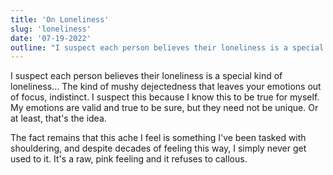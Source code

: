 ```yaml
---
title: 'On Loneliness'
slug: 'loneliness'
date: '07-19-2022'
outline: "I suspect each person believes their loneliness is a special kind of loneliness..."
---
```



I suspect each person believes their loneliness is a special kind of loneliness... The kind of mushy dejectedness that leaves your emotions out of focus, indistinct. I suspect this because I know this to be true for myself. My emotions are valid and true to be sure, but they need not be unique. Or at least, that's the idea.

The fact remains that this ache I feel is something I've been tasked with shouldering, and despite decades of feeling this way, I simply never get used to it. It's a raw, pink feeling and it refuses to callous.
